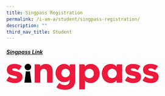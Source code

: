 ```yaml
---
title: Singpass Registration
permalink: /i-am-a/student/singpass-registration/
description: ""
third_nav_title: Student
---
```

##### [Singpass Link](https://sites.google.com/moe.edu.sg/spectra-student-info-hub/others/singpass-registration?pli=1)

<a target="new" href="https://sites.google.com/moe.edu.sg/spectra-student-info-hub/others/singpass-registration?pli=1"><img style="width:400px" src="/images/singpass-logo-new.png"></a>